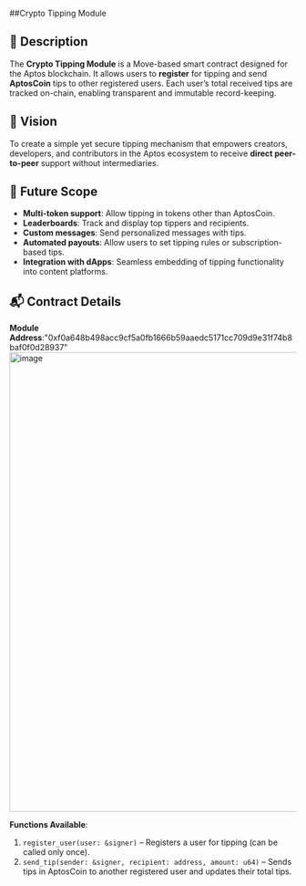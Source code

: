 ##Crypto Tipping Module

## 📜 Description

The **Crypto Tipping Module** is a Move-based smart contract designed for the Aptos blockchain.
It allows users to **register** for tipping and send **AptosCoin** tips to other registered users.
Each user’s total received tips are tracked on-chain, enabling transparent and immutable record-keeping.

## 🎯 Vision

To create a simple yet secure tipping mechanism that empowers creators, developers, and contributors
in the Aptos ecosystem to receive **direct peer-to-peer** support without intermediaries.

## 🚀 Future Scope

* **Multi-token support**: Allow tipping in tokens other than AptosCoin.
* **Leaderboards**: Track and display top tippers and recipients.
* **Custom messages**: Send personalized messages with tips.
* **Automated payouts**: Allow users to set tipping rules or subscription-based tips.
* **Integration with dApps**: Seamless embedding of tipping functionality into content platforms.

## 📬 Contract Details

**Module Address**:"0xf0a648b498acc9cf5a0fb1666b59aaedc5171cc709d9e31f74b8baf0f0d28937"
<img width="1760" height="806" alt="image" src="https://github.com/user-attachments/assets/731f87ff-f783-44ae-b224-7a4a65358408" />

**Functions Available**:

1. `register_user(user: &signer)` – Registers a user for tipping (can be called only once).
2. `send_tip(sender: &signer, recipient: address, amount: u64)` – Sends tips in AptosCoin to another registered user and updates their total tips.

